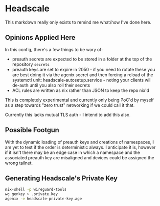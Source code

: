 # Headscale
This markdown really only exists to remind me what/how I've done here.

## Opinions Applied Here
In this config, there's a few things to be wary of:
* preauth secrets are expected to be stored in a folder at the top of the repository `secrets`
* preauth keys are set to expire in 2050 - if you need to rotate these you are best doing it via the agenix secret and then forcing a reload of the systemctl unit: headscale-autosetup.service - noting your clients will de-auth until you also roll their secrets
* ACL rules are written as nix rather than JSON to keep the repo nix'd

This is completely experimental and currently only being PoC'd by myself as a step towards "zero trust" networking if we could call it that. 

Currently this lacks mutual TLS auth - I intend to add this also.

## Possible Footgun
With the dynamic loading of preauth keys and creations of namespaces, I am yet to test if the order is deterministic always. I anticipate it is, however if it isn't there may
be an edge case in which a namespace and the associated preauth key are misaligned and devices could be assigned the wrong tailnet.

## Generating Headscale's Private Key

```sh
nix-shell -p wireguard-tools
wg genkey > .private.key
agenix -e headscale-private-key.age
```